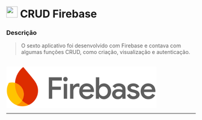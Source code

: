 # <img src="https://skillicons.dev/icons?i=firebase" width = 30px height = 30px /> CRUD Firebase

### Descrição

> O sexto aplicativo foi desenvolvido com Firebase e contava com algumas funções CRUD, como criação, visualização e autenticação.

<br>

 <img src= "https://github.com/RgoSL/PAM-II-2025/blob/main/firebase.png" align = center width = 400px alt="Logo Firebase"/>

---
